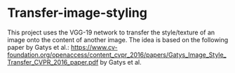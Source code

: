 # Transfer-image-styling
This project uses the VGG-19 network to transfer the style/texture of an image onto the content of another image. The idea is based on the following paper by Gatys et al.: https://www.cv-foundation.org/openaccess/content_cvpr_2016/papers/Gatys_Image_Style_Transfer_CVPR_2016_paper.pdf by Gatys et al. 
